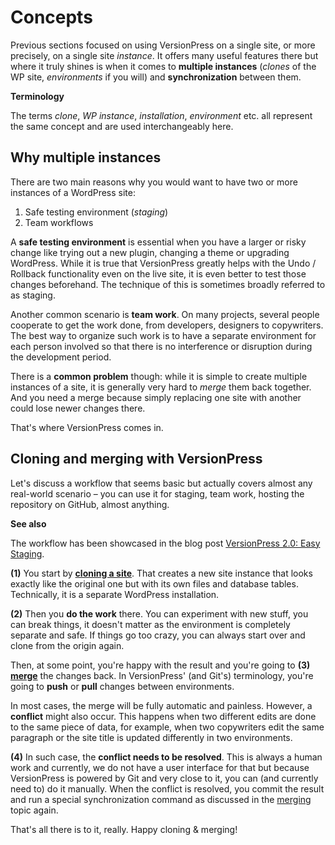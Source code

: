 # Concepts

Previous sections focused on using VersionPress on a single site, or more precisely, on a single site *instance*. It offers many useful features there but where it truly shines is when it comes to **multiple instances** (*clones* of the WP site, *environments* if you will) and **synchronization** between them.

<div class="note">
 
  **Terminology**
 
  The terms *clone*, *WP instance*, *installation*, *environment* etc. all represent the same concept and are used interchangeably here.
 
</div>


## Why multiple instances

There are two main reasons why you would want to have two or more instances of a WordPress site:

 1. Safe testing environment (*staging*)
 2. Team workflows

A **safe testing environment** is essential when you have a larger or risky change like trying out a new plugin, changing a theme or upgrading WordPress. While it is true that VersionPress greatly helps with the Undo / Rollback functionality even on the live site, it is even better to test those changes beforehand. The technique of this is sometimes broadly referred to as staging.

Another common scenario is **team work**. On many projects, several people cooperate to get the work done, from developers, designers to copywriters. The best way to organize such work is to have a separate environment for each person involved so that there is no interference or disruption during the development period.

There is a **common problem** though: while it is simple to create multiple instances of a site, it is generally very hard to *merge* them back together. And you need a merge because simply replacing one site with another could lose newer changes there.

That's where VersionPress comes in.


## Cloning and merging with VersionPress

Let's discuss a workflow that seems basic but actually covers almost any real-world scenario – you can use it for staging, team work, hosting the repository on GitHub, almost anything.

<div class="note">
 
  **See also**
 
  The workflow has been showcased in the blog post [VersionPress 2.0: Easy Staging](http://blog.versionpress.net/2015/09/versionpress-2-0-staging/).
 
</div>


**(1)** You start by **[cloning a site](./cloning)**. That creates a new site instance that looks exactly like the original one but with its own files and database tables. Technically, it is a separate WordPress installation.

**(2)** Then you **do the work** there. You can experiment with new stuff, you can break things, it doesn't matter as the environment is completely separate and safe. If things go too crazy, you can always start over and clone from the origin again.

Then, at some point, you're happy with the result and  you're going to **(3)** **[merge](./merging)** the changes back. In VersionPress' (and Git's) terminology, you're going to **push** or **pull** changes between environments.

In most cases, the merge will be fully automatic and painless. However, a **conflict** might also occur. This happens when two different edits are done to the same piece of data, for example, when two copywriters edit the same paragraph or the site title is updated differently in two environments.

**(4)** In such case, the **conflict needs to be resolved**. This is always a human work and currently, we do not have a user interface for that but because VersionPress is powered by Git and very close to it, you can (and currently need to) do it manually. When the conflict is resolved, you commit the result and run a special synchronization command as discussed in the [merging](./merging) topic again.

That's all there is to it, really. Happy cloning & merging!


